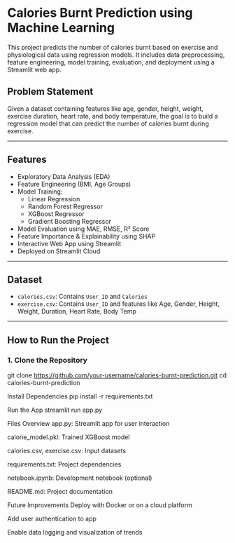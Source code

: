 # Calories Burnt Prediction using Machine Learning

This project predicts the number of calories burnt based on exercise and physiological data using regression models. It includes data preprocessing, feature engineering, model training, evaluation, and deployment using a Streamlit web app.

## Problem Statement

Given a dataset containing features like age, gender, height, weight, exercise duration, heart rate, and body temperature, the goal is to build a regression model that can predict the number of calories burnt during exercise.

---

## Features

- Exploratory Data Analysis (EDA)
- Feature Engineering (BMI, Age Groups)
- Model Training:
  - Linear Regression
  - Random Forest Regressor
  - XGBoost Regressor
  - Gradient Boosting Regressor
- Model Evaluation using MAE, RMSE, R² Score
- Feature Importance & Explainability using SHAP
- Interactive Web App using Streamlit
- Deployed on Streamlit Cloud

---

## Dataset

- `calories.csv`: Contains `User_ID` and `Calories`
- `exercise.csv`: Contains `User_ID` and features like Age, Gender, Height, Weight, Duration, Heart Rate, Body Temp

---

## How to Run the Project

### 1. Clone the Repository
git clone https://github.com/your-username/calories-burnt-prediction.git
cd calories-burnt-prediction

Install Dependencies
pip install -r requirements.txt


Run the App
streamlit run app.py

Files Overview
app.py: Streamlit app for user interaction

calorie_model.pkl: Trained XGBoost model

calories.csv, exercise.csv: Input datasets

requirements.txt: Project dependencies

notebook.ipynb: Development notebook (optional)

README.md: Project documentation

Future Improvements
Deploy with Docker or on a cloud platform

Add user authentication to app

Enable data logging and visualization of trends

